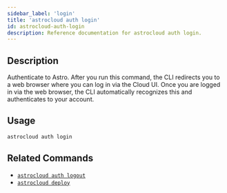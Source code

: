 ```yaml
---
sidebar_label: 'login'
title: 'astrocloud auth login'
id: astrocloud-auth-login
description: Reference documentation for astrocloud auth login.
---
```


## Description

Authenticate to Astro. After you run this command, the CLI redirects you to a web browser where you can log in via the Cloud UI. Once you are logged in via the web browser, the CLI automatically recognizes this and authenticates to your account.

## Usage

```sh
astrocloud auth login
```

## Related Commands

- [`astrocloud auth logout`](cli-reference/astrocloud-auth-logout.md)
- [`astrocloud deploy`](cli-reference/astrocloud-deploy.md)

